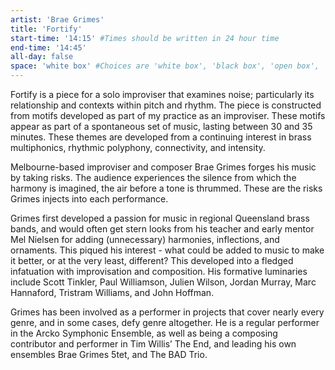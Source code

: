 ```yaml
---
artist: 'Brae Grimes'
title: 'Fortify'
start-time: '14:15' #Times should be written in 24 hour time
end-time: '14:45'
all-day: false
space: 'white box' #Choices are 'white box', 'black box', 'open box', 'grounds'
---
```

<!-- Description -->
Fortify is a piece for a solo improviser that examines noise; particularly its relationship and contexts within pitch and rhythm. The piece is constructed from motifs developed as part of my practice as an improviser. These motifs appear as part of a spontaneous set of music, lasting between 30 and 35 minutes. These themes are developed from a continuing interest in brass multiphonics, rhythmic polyphony, connectivity, and intensity.

<!-- Bio -->
Melbourne-based improviser and composer Brae Grimes forges his music by taking risks. The audience experiences the silence from which the harmony is imagined, the air before a tone is thrummed. These are the risks Grimes injects into each performance.

Grimes first developed a passion for music in regional Queensland brass bands, and would often get stern looks from his teacher and early mentor Mel Nielsen for adding (unnecessary) harmonies, inflections, and ornaments. This piqued his interest - what could be added to music to make it better, or at the very least, different? This developed into a fledged infatuation with improvisation and composition. His formative luminaries include Scott Tinkler, Paul Williamson, Julien Wilson, Jordan Murray, Marc Hannaford, Tristram Williams, and John Hoffman.

Grimes has been involved as a performer in projects that cover nearly every genre, and in some cases, defy genre altogether. He is a regular performer in the Arcko Symphonic Ensemble, as well as being a composing contributor and performer in Tim Willis’ The End, and leading his own ensembles Brae Grimes 5tet, and The BAD Trio.
